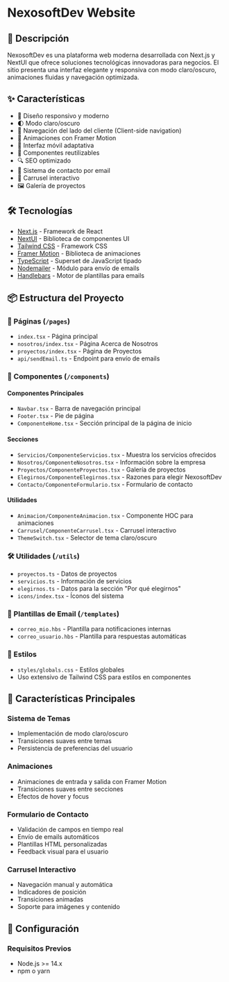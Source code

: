 # NexosoftDev Website

## 🚀 Descripción

NexosoftDev es una plataforma web moderna desarrollada con Next.js y NextUI que ofrece soluciones tecnológicas innovadoras para negocios. El sitio presenta una interfaz elegante y responsiva con modo claro/oscuro, animaciones fluidas y navegación optimizada.

## ✨ Características

- 🎨 Diseño responsivo y moderno
- 🌓 Modo claro/oscuro
- 🔄 Navegación del lado del cliente (Client-side navigation)
- 💫 Animaciones con Framer Motion
- 📱 Interfaz móvil adaptativa
- 🎯 Componentes reutilizables
- 🔍 SEO optimizado
- 📧 Sistema de contacto por email
- 🎠 Carrusel interactivo
- 🖼️ Galería de proyectos

## 🛠️ Tecnologías

- [Next.js](https://nextjs.org/) - Framework de React
- [NextUI](https://nextui.org/) - Biblioteca de componentes UI
- [Tailwind CSS](https://tailwindcss.com/) - Framework CSS
- [Framer Motion](https://www.framer.com/motion/) - Biblioteca de animaciones
- [TypeScript](https://www.typescriptlang.org/) - Superset de JavaScript tipado
- [Nodemailer](https://nodemailer.com/) - Módulo para envío de emails
- [Handlebars](https://handlebarsjs.com/) - Motor de plantillas para emails

## 📦 Estructura del Proyecto

### 📂 Páginas (`/pages`)

- `index.tsx` - Página principal
- `nosotros/index.tsx` - Página Acerca de Nosotros
- `proyectos/index.tsx` - Página de Proyectos
- `api/sendEmail.ts` - Endpoint para envío de emails

### 🧩 Componentes (`/components`)

#### Componentes Principales
- `Navbar.tsx` - Barra de navegación principal
- `Footer.tsx` - Pie de página
- `ComponenteHome.tsx` - Sección principal de la página de inicio

#### Secciones
- `Servicios/ComponenteServicios.tsx` - Muestra los servicios ofrecidos
- `Nosotros/ComponenteNosotros.tsx` - Información sobre la empresa
- `Proyectos/ComponenteProyectos.tsx` - Galería de proyectos
- `Elegirnos/ComponenteElegirnos.tsx` - Razones para elegir NexosoftDev
- `Contacto/ComponenteFormulario.tsx` - Formulario de contacto

#### Utilidades
- `Animacion/ComponenteAnimacion.tsx` - Componente HOC para animaciones
- `Carrusel/ComponenteCarrusel.tsx` - Carrusel interactivo
- `ThemeSwitch.tsx` - Selector de tema claro/oscuro

### 🛠️ Utilidades (`/utils`)

- `proyectos.ts` - Datos de proyectos
- `servicios.ts` - Información de servicios
- `elegirnos.ts` - Datos para la sección "Por qué elegirnos"
- `icons/index.tsx` - Íconos del sistema

### 📧 Plantillas de Email (`/templates`)

- `correo_mio.hbs` - Plantilla para notificaciones internas
- `correo_usuario.hbs` - Plantilla para respuestas automáticas

### 🎨 Estilos

- `styles/globals.css` - Estilos globales
- Uso extensivo de Tailwind CSS para estilos en componentes

## 🚀 Características Principales

### Sistema de Temas
- Implementación de modo claro/oscuro
- Transiciones suaves entre temas
- Persistencia de preferencias del usuario

### Animaciones
- Animaciones de entrada y salida con Framer Motion
- Transiciones suaves entre secciones
- Efectos de hover y focus

### Formulario de Contacto
- Validación de campos en tiempo real
- Envío de emails automáticos
- Plantillas HTML personalizadas
- Feedback visual para el usuario

### Carrusel Interactivo
- Navegación manual y automática
- Indicadores de posición
- Transiciones animadas
- Soporte para imágenes y contenido

## 🔧 Configuración

### Requisitos Previos
- Node.js >= 14.x
- npm o yarn
